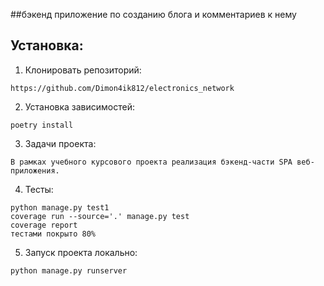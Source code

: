 ##бэкенд приложение по созданию блога и комментариев к нему 

## Установка:
1. Клонировать репозиторий:

```
https://github.com/Dimon4ik812/electronics_network
```

2. Установка зависимостей:

```
poetry install
```

3. Задачи проекта:

```
В рамках учебного курсового проекта реализация бэкенд-части SPA веб-приложения.
```

4. Тесты:

```
python manage.py test1
coverage run --source='.' manage.py test
coverage report
тестами покрыто 80%
```

5. Запуск проекта локально: 

```
python manage.py runserver
```
